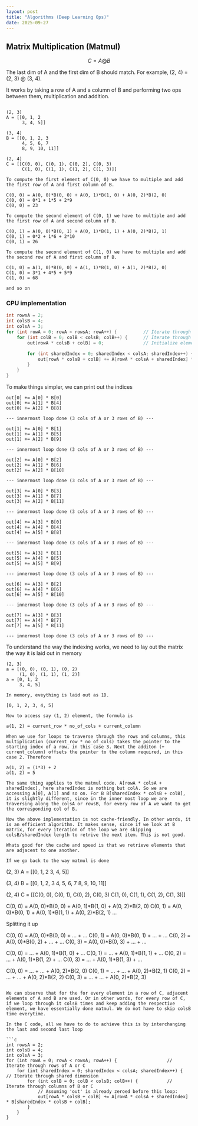 ```yaml
---
layout: post
title: "Algorithms (Deep Learning Ops)"
date: 2025-09-27
---
```



## Matrix Multiplication (Matmul)

$$C = A @ B$$

The last dim of A and the first dim of B should match. For example, (2, 4) = (2, 3) @ (3, 4).

It works by taking a row of A and a column of B and performing two ops between them, multiplication and addition.

```

(2, 3)
A = [[0, 1, 2
      3, 4, 5]]

(3, 4)
B = [[0, 1, 2, 3
      4, 5, 6, 7
      8, 9, 10, 11]]

(2, 4)
C = [[C(0, 0), C(0, 1), C(0, 2), C(0, 3)
      C(1, 0), C(1, 1), C(1, 2), C(1, 3)]]

To compute the first element of C(0, 0) we have to multiple and add the first row of A and first column of B.

C(0, 0) = A(0, 0)*B(0, 0) + A(0, 1)*B(1, 0) + A(0, 2)*B(2, 0)
C(0, 0) = 0*1 + 1*5 + 2*9
C(0, 0) = 23

To compute the second element of C(0, 1) we have to multiple and add the first row of A and second column of B.

C(0, 1) = A(0, 0)*B(0, 1) + A(0, 1)*B(1, 1) + A(0, 2)*B(2, 1)
C(0, 1) = 0*2 + 1*6 + 2*10
C(0, 1) = 26

To compute the second element of C(1, 0) we have to multiple and add the second row of A and first column of B.

C(1, 0) = A(1, 0)*B(0, 0) + A(1, 1)*B(1, 0) + A(1, 2)*B(2, 0)
C(1, 0) = 3*1 + 4*5 + 5*9
C(1, 0) = 68

and so on

```

### CPU implementation

```c
int rowsA = 2;
int colsB = 4;
int colsA = 3;
for (int rowA = 0; rowA < rowsA; rowA++) {          // Iterate through rows of Matrix A or Matrix C
    for (int colB = 0; colB < colsB; colB++) {      // Iterate through columns of Matrix B or Matrix C
        out[rowA * colsB + colB] = 0;               // Initialize element of result matrix

        for (int sharedIndex = 0; sharedIndex < colsA; sharedIndex++) { 
            out[rowA * colsB + colB] += A[rowA * colsA + sharedIndex] * B[sharedIndex * colsB + colB];
        }
    }
}

```

To make things simpler, we can print out the indices

```
out[0] += A[0] * B[0]
out[0] += A[1] * B[4]
out[0] += A[2] * B[8]

--- innermost loop done (3 cols of A or 3 rows of B) ---

out[1] += A[0] * B[1]
out[1] += A[1] * B[5]
out[1] += A[2] * B[9]

--- innermost loop done (3 cols of A or 3 rows of B) ---

out[2] += A[0] * B[2]
out[2] += A[1] * B[6]
out[2] += A[2] * B[10]

--- innermost loop done (3 cols of A or 3 rows of B) ---

out[3] += A[0] * B[3]
out[3] += A[1] * B[7]
out[3] += A[2] * B[11]

--- innermost loop done (3 cols of A or 3 rows of B) ---

out[4] += A[3] * B[0]
out[4] += A[4] * B[4]
out[4] += A[5] * B[8]

--- innermost loop done (3 cols of A or 3 rows of B) ---

out[5] += A[3] * B[1]
out[5] += A[4] * B[5]
out[5] += A[5] * B[9]

--- innermost loop done (3 cols of A or 3 rows of B) ---

out[6] += A[3] * B[2]
out[6] += A[4] * B[6]
out[6] += A[5] * B[10]

--- innermost loop done (3 cols of A or 3 rows of B) ---

out[7] += A[3] * B[3]
out[7] += A[4] * B[7]
out[7] += A[5] * B[11]

--- innermost loop done (3 cols of A or 3 rows of B) ---
```

To understand the way the indexing works, we need to lay out the matrix the way it is laid out in memory

```
(2, 3)
a = [(0, 0), (0, 1), (0, 2)
     (1, 0), (1, 1), (1, 2)]
a = [0, 1, 2
     3, 4, 5]

In memory, eveything is laid out as 1D.

[0, 1, 2, 3, 4, 5]

Now to access say (1, 2) element, the formula is

a(1, 2) = current_row * no_of_cols + current_column

When we use for loops to traverse through the rows and columns, this multiplication (current_row * no_of_cols) takes the pointer to the starting index of a row, in this case 3. Next the additon (+ current_column) offsets the pointer to the column required, in this case 2. Therefore 

a(1, 2) = (1*3) + 2
a(1, 2) = 5

The same thing applies to the matmul code. A[rowA * colsA + sharedIndex], here sharedIndex is nothing but colA. So we are accessing A[0], A[1] and so on. For B B[sharedIndex * colsB + colB], it is slightly different, since in the inner most loop we are traversing along the colsA or rowsB, for every row of A we want to get the corresponding col of B.

Now the above implementation is not cache-friendly. In other words, it is an efficient algorithm. It makes sense, since if we look at B matrix, for every iteration of the loop we are skipping colsB/sharedIndex length to retrive the next item. This is not good.

Whats good for the cache and speed is that we retrieve elements that are adjacent to one another.

If we go back to the way matmul is done

```
(2, 3)
A = [[0, 1, 2
      3, 4, 5]]

(3, 4)
B = [[0, 1, 2, 3
      4, 5, 6, 7
      8, 9, 10, 11]]

(2, 4)
C = [[C(0, 0), C(0, 1), C(0, 2), C(0, 3)
      C(1, 0), C(1, 1), C(1, 2), C(1, 3)]]

C(0, 0) = A(0, 0)*B(0, 0) + A(0, 1)*B(1, 0) + A(0, 2)*B(2, 0)
C(0, 1) = A(0, 0)*B(0, 1) + A(0, 1)*B(1, 1) + A(0, 2)*B(2, 1)
...

Splitting it up

C(0, 0) = A(0, 0)*B(0, 0) + ... + ...
C(0, 1) = A(0, 0)*B(0, 1) + ... + ...
C(0, 2) = A(0, 0)*B(0, 2) + ... + ...
C(0, 3) = A(0, 0)*B(0, 3) + ... + ...

C(0, 0) = ... + A(0, 1)*B(1, 0) + ...
C(0, 1) = ... + A(0, 1)*B(1, 1) + ...
C(0, 2) = ... + A(0, 1)*B(1, 2) + ...
C(0, 3) = ... + A(0, 1)*B(1, 3) + ...

C(0, 0) = ... + ... + A(0, 2)*B(2, 0)
C(0, 1) = ... + ... + A(0, 2)*B(2, 1)
C(0, 2) = ... + ... + A(0, 2)*B(2, 2)
C(0, 3) = ... + ... + A(0, 2)*B(2, 3)
```

We can observe that for the for every element in a row of C, adjacent elements of A and B are used. Or in other words, for every row of C, if we loop through it colsB times and keep adding the respective element, we have essentially done matmul. We do not have to skip colsB time everytime. 

In the C code, all we have to do to achieve this is by interchanging the last and second last loop

```c
int rowsA = 2;
int colsB = 4;
int colsA = 3;
for (int rowA = 0; rowA < rowsA; rowA++) {                   // Iterate through rows of A or C
    for (int sharedIndex = 0; sharedIndex < colsA; sharedIndex++) {   // Iterate through shared dimension
        for (int colB = 0; colB < colsB; colB++) {           // Iterate through columns of B or C
            // Assuming 'out' is already zeroed before this loop:
            out[rowA * colsB + colB] += A[rowA * colsA + sharedIndex] * B[sharedIndex * colsB + colB];
        }
    }
}

```
